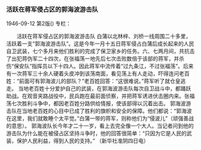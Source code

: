 ### 活跃在蒋军侵占区的郭海波游击队

1946-09-12
第2版()
专栏：

　　活跃在蒋军侵占区的郭海波游击队
    白蒲以北林梓、刘桥一线周围二十多里，活跃着一支“郭海波游击队”。这是今年一月十五日蒋军侵占白蒲后成长起来的人民自卫武装，七个多月来他们胜利的完成了保卫家乡的任务。六、七两月间，共抗击了出犯蒋伪军二十四次，在张福荡一地先后七次击败数倍于该部的蒋军，并杀伤“保安队”指挥员以下十四人。因此蒋军中流传着“过九条江，不过张福荡”。后来有一次蒋军三十余人硬着头皮冲到该荡南面，看见荡上有人走动，吓得连问老百姓：“前面可有郭海波儿的部队？”老百姓回答：“这很难说。”蒋军听了就仓皇逃走。
    当地老百姓十分爱护自己的武装，在郭海波游击队每次自卫战斗中，都踊跃助战。在观音夹路战役中，民兵跑在最前面侦察，并把蒋军诱进伏击圈内来。张福荡七次胜利斗争中，都因老百姓分路供给情报，使该部得以沉着出击。
    郭海波游击队在当地老百姓的心目中已成了胜利的旗帜和安全的保障。他们都说：“郭海波在这里，我们就敢睡个太平觉。”白蒲一带的蒋军，则称他们为“侵波儿”（顽强善战的意思）。
    郭海波队长今年才二十一岁，看上去完全像一个大人。当记者问到他的游击队为什么能在被侵占区坚持斗争时，他的回答很简单：“只因为它是人民的武装，保护人民利益，得到人民的支持。”
                                            （新华社准阴四日电）
